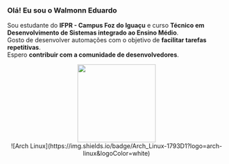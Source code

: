 ### Olá! Eu sou o Walmonn Eduardo

Sou estudante do **IFPR - Campus Foz do Iguaçu** e curso **Técnico em Desenvolvimento de Sistemas integrado ao Ensino Médio**.  
Gosto de desenvolver automações com o objetivo de **facilitar tarefas repetitivas**.  
Espero **contribuir com a comunidade de desenvolvedores**.

<div align="center">
  <a href="https://github.com/WalmonnEduardo">
    <img loading="lazy" height="180em" src="https://github-readme-stats.vercel.app/api/top-langs/?username=WalmonnEduardo&layout=compact&langs_count=7&theme=dracula" />
  </a>
</div>

<div align="center">
  ![Arch Linux](https://img.shields.io/badge/Arch_Linux-1793D1?logo=arch-linux&logoColor=white)
</div>
